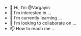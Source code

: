 - 👋 Hi, I’m @Vargayin
- 👀 I’m interested in ...
- 🌱 I’m currently learning ...
- 💞️ I’m looking to collaborate on ...
- 📫 How to reach me ...

<!---
Vargayin/Vargayin is a ✨ special ✨ repository because its `README.md` (this file) appears on your GitHub profile.
You can click the Preview link to take a look at your changes.
--->
